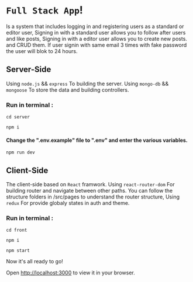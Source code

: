 # `Full Stack App`!

Is a system that includes logging in and registering users as a standard or editor user,
Signing in with a standard user allows you to follow after users and like posts,
Signing in with a editor user allows you to create new posts. and CRUD them.
If user signin with same email 3 times with fake password the user will blok to 24 hours.

## Server-Side

Using `node.js` && `express` To building the server.
Using `mongo-db` && `mongoose` To store the data and building controllers.

### Run in terminal :

```
cd server
```

```
npm i
```
#### Change the ".env.example" file to ".env" and enter the various variables.
```
npm run dev
```

## Client-Side

The client-side based on `React` framwork.
Using `react-router-dom` For building router and navigate between other paths.
You can follow the structure folders in /src/pages to understand the router structure,
Using `redux` For provide globaly states in auth and theme.

### Run in terminal :

```
cd front
```

```
npm i
```

```
npm start
```

Now it's all ready to go!

Open [http://localhost:3000](http://localhost:3000) to view it in your browser.
